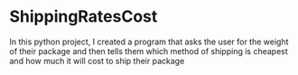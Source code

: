 # ShippingRatesCost
In this python project, I created a program that asks the user for the weight of their package and then tells them which method of shipping is cheapest and how much it will cost to ship their package
